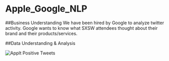 # Apple_Google_NLP

##Business Understanding 
We have been hired by Google to analyze twitter activity. Google wants to know what SXSW attendees thought about their brand and their products/services. 

##Data Understanding & Analysis

![Applt Positive Tweets](images/Screenshot(66).png)

